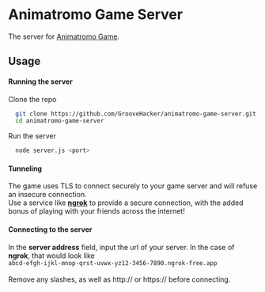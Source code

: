# Animatromo Game Server
The server for [Animatromo Game](https://animatromo-game.netlify.app).

## Usage

#### Running the server

Clone the repo
```bash
  git clone https://github.com/GrooveHacker/animatromo-game-server.git
  cd animatromo-game-server
```

Run the server
```bash
  node server.js <port>
```

#### Tunneling
The game uses TLS to connect securely to your game server and will refuse an insecure connection.<br>
Use a service like **[ngrok](https://ngrok.com/)** to provide a secure connection, with the added bonus of playing with your friends across the internet!

#### Connecting to the server
In the **server address** field, input the url of your server.
In the case of **ngrok**, that would look like<br>
```abcd-efgh-ijkl-mnop-qrst-uvwx-yz12-3456-7890.ngrok-free.app```<br><br>
Remove any slashes, as well as http:// or https:// before connecting.
